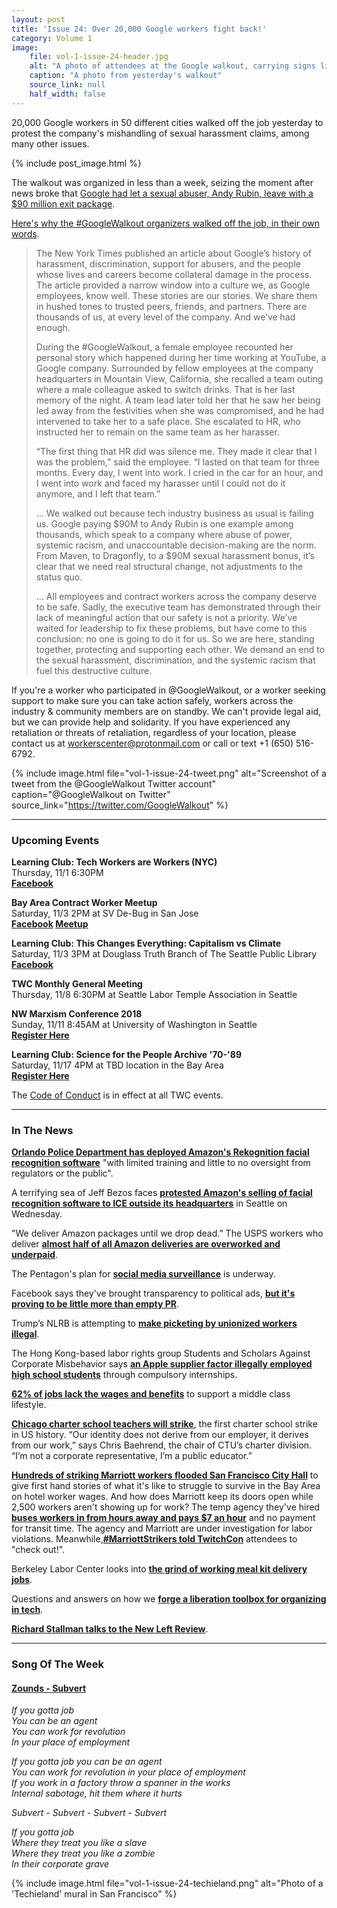 ```yaml
---
layout: post
title: 'Issue 24: Over 20,000 Google workers fight back!'
category: Volume 1
image:
    file: vol-1-issue-24-header.jpg
    alt: "A photo of attendees at the Google walkout, carrying signs like 'Don't Be Evil'"
    caption: "A photo from yesterday's walkout"
    source_link: null
    half_width: false
---
```


<!-- Content imported from: https://mailchi.mp/376dda21f8aa/tech-workers-coalition-update-1278777?e=dbff030191 -->

20,000 Google workers in 50 different cities walked off the job yesterday to protest the company's mishandling of sexual harassment claims, among many other issues.  

<!--excerpt-->

{% include post_image.html %}

The walkout was organized in less than a week, seizing the moment after news broke that [Google had let a sexual abuser, Andy Rubin, leave with a $90 million exit package](https://www.nytimes.com/2018/10/25/technology/google-sexual-harassment-andy-rubin.html).&nbsp;  
  
[Here's why the #GoogleWalkout organizers walked off the job, in their own words](http://%20https://medium.com/@GoogleWalkout/google-employees-and-contractors-participate-in-global-walkout-for-real-change-389c65517843).
  
> The New York Times published an article about Google’s history of harassment, discrimination, support for abusers, and the people whose lives and careers become collateral damage in the process. The article provided a narrow window into a culture we, as Google employees, know well. These stories are our stories. We share them in hushed tones to trusted peers, friends, and partners. There are thousands of us, at every level of the company. And we’ve had enough.
>
> During the #GoogleWalkout, a female employee recounted her personal story which happened during her time working at YouTube, a Google company. Surrounded by fellow employees at the company headquarters in Mountain View, California, she recalled a team outing where a male colleague asked to switch drinks. That is her last memory of the night. A team lead later told her that he saw her being led away from the festivities when she was compromised, and he had intervened to take her to a safe place. She escalated to HR, who instructed her to remain on the same team as her harasser.
>
> “The first thing that HR did was silence me. They made it clear that I was the problem,” said the employee. “I lasted on that team for three months. Every day, I went into work. I cried in the car for an hour, and I went into work and faced my harasser until I could not do it anymore, and I left that team.”
>
> ... We walked out because tech industry business as usual is failing us. Google paying $90M to Andy Rubin is one example among thousands, which speak to a company where abuse of power, systemic racism, and unaccountable decision-making are the norm. From Maven, to Dragonfly, to a $90M sexual harassment bonus, it’s clear that we need real structural change, not adjustments to the status quo.
>
> ... All employees and contract workers across the company deserve to be safe. Sadly, the executive team has demonstrated through their lack of meaningful action that our safety is not a priority. We’ve waited for leadership to fix these problems, but have come to this conclusion: no one is going to do it for us. So we are here, standing together, protecting and supporting each other. We demand an end to the sexual harassment, discrimination, and the systemic racism that fuel this destructive culture.
  
If you're a worker who participated in @GoogleWalkout, or a worker seeking support to make sure you can take action safely, workers across the industry & community members are on standby. We can't provide legal aid, but we can provide help and solidarity. If you have experienced any retaliation or threats of retaliation, regardless of your location, please contact us at workerscenter@protonmail.com or call or text +1 (650) 516-6792.

{% include image.html
    file="vol-1-issue-24-tweet.png"
    alt="Screenshot of a tweet from the @GoogleWalkout Twitter account"
    caption="@GoogleWalkout on Twitter"
    source_link="https://twitter.com/GoogleWalkout"
%}

***

###  Upcoming Events

**Learning Club: Tech Workers are Workers (NYC)**  
Thursday, 11/1 6:30PM&nbsp;  
[**Facebook**](https://www.facebook.com/events/1143273225822675/)  
  
**Bay Area Contract Worker Meetup&nbsp;**  
Saturday, 11/3 2PM at SV De-Bug in San Jose  
**[Facebook](https://www.facebook.com/events/957090801168098/)&nbsp;[Meetup](https://www.meetup.com/Tech-Workers-Coalition/events/255877484/)**  
  
**Learning Club: This Changes Everything: Capitalism vs Climate&nbsp;**  
Saturday, 11/3 3PM at Douglass Truth Branch of The Seattle Public Library  
[**Facebook**](https://www.facebook.com/events/1948636251892939/)  
  
**TWC Monthly General Meeting&nbsp;**  
Thursday, 11/8 6:30PM at Seattle Labor Temple Association in Seattle  
  
**NW Marxism Conference 2018&nbsp;**  
Sunday, 11/11 8:45AM at University of Washington in Seattle  
[**Register Here**](https://pugetsoundsocialists.org/2018/10/19/nw-marxism-conference-2018/)  
  
**Learning Club: Science for the People Archive '70-'89**  
Saturday, 11/17 4PM at TBD location in the Bay Area  
[**Register Here**](https://pugetsoundsocialists.org/2018/10/19/nw-marxism-conference-2018/)

The [Code of Conduct](https://techworkerscoalition.org/community-guide/) is in effect at all TWC events.

***

###  In The News

[**Orlando Police Department has deployed Amazon's Rekognition facial recognition software**](https://www.buzzfeednews.com/article/daveyalba/amazon-facial-recognition-orlando-police-department) "with limited training and little to no oversight from regulators or the public".  
  
A terrifying sea of Jeff Bezos faces [**protested Amazon's selling of facial recognition software to ICE outside its headquarters**](https://gizmodo.com/dozens-of-jeff-bezoses-protest-amazons-continued-relati-1830134112) in Seattle on Wednesday.  
  
"We deliver Amazon packages until we drop dead.” The USPS workers who deliver [**almost half of all Amazon deliveries are overworked and underpaid**](https://medium.com/s/powertrip/confessions-of-a-u-s-postal-worker-we-deliver-amazon-packages-until-we-drop-dead-a6e96f125126).  
  
The Pentagon's plan for [**social media surveillance**](https://motherboard.vice.com/en_us/article/7x3g4x/pentagon-wants-to-predict-anti-trump-protests-using-social-media-surveillance)&nbsp;is underway.  
  
Facebook says they've brought transparency to political ads, [**but it's proving to be little more than empty PR**](https://news.vice.com/en_us/article/xw9n3q/we-posed-as-100-senators-to-run-ads-on-facebook-facebook-approved-all-of-them).&nbsp;&nbsp;  
  
Trump’s NLRB is attempting&nbsp;to [**make picketing by unionized workers illegal**](http://inthesetimes.com/working/entry/21530/trump_nlrb_union_pickets_illegal_labor_joint_employer).&nbsp;&nbsp;  
  
The Hong Kong-based labor rights group Students and Scholars Against Corporate Misbehavior says [**an Apple supplier factor illegally employed high school students**](https://www.cnn.com/2018/10/29/tech/apple-supply-chain-china/index.html) through compulsory internships.  
  
[**62% of jobs lack the wages and benefits**](https://www.usatoday.com/story/money/2018/10/30/jobs-62-percent-fall-short-middle-class-standard-us/1809629002/) to support a middle class lifestyle.  
  
[**Chicago charter school teachers will strike**](http://inthesetimes.com/working/entry/21547/chicago_teachers_charter_school_strike_acts_ctu),&nbsp;the first charter school strike in US history.&nbsp;“Our identity does not derive from our employer, it derives from our work,” says Chris Baehrend, the chair of CTU’s charter division. “I’m not a corporate representative, I’m a public educator.”  
  
[**Hundreds of striking Marriott workers flooded San Francisco City Hall**](https://www.kqed.org/news/11703249/striking-hotel-workers-vent-during-special-board-meeting-at-san-francisco-city-hall) to give first hand stories of what it's like to struggle to survive in the Bay Area on hotel worker wages. And how does Marriott keep its doors open while 2,500 workers aren't showing up for work? The temp agency they've hired [**buses workers in from hours away and pays $7 an hour**](https://www.sfchronicle.com/business/article/Temporary-workers-at-striking-SF-Marriott-hotel-13352971.php)&nbsp;and no payment for transit time. The agency and Marriott are under investigation for&nbsp;labor violations.&nbsp;Meanwhile,[**#MarriottStrikers told TwitchCon**](https://kotaku.com/a-hotel-strike-was-the-talk-of-this-years-twitchcon-1830077660) attendees to "check out!".  
  
Berkeley Labor Center looks into [**the grind of working meal kit delivery jobs**](http://laborcenter.berkeley.edu/job-quality-meal-kit-fulfillment-center/).  
  
Questions and answers on how we [**forge a liberation toolbox for organizing in tech**](https://medium.com/tech-workers-coalition/tech-organizings-liberation-toolbox-b462c85d3bec).  
  
[**Richard&nbsp;Stallman talks to the New Left Review**](https://newleftreview.org/II/113/richard-stallman-talking-to-the-mailman).

***

### Song Of The Week

#### [**Zounds - Subvert**](https://youtu.be/QnOAFF7Jq1M)
  
_If you gotta job_  
_You can be an agent_  
_You can work for revolution_  
_In your place of employment_  

_If you gotta job you can be an agent_  
_You can work for revolution in your place of employment_  
_If you work in a factory throw a spanner in the works_  
_Internal sabotage, hit them where it hurts_  
  
_Subvert - Subvert - Subvert - Subvert_  

_If you gotta job_  
_Where they treat you like a slave_  
_Where they treat you like a zombie_  
_In their corporate grave_  

{% include image.html
    file="vol-1-issue-24-techieland.png"
    alt="Photo of a 'Techieland' mural in San Francisco"
%}
